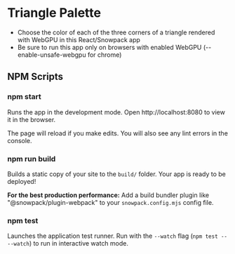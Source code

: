 # Triangle Palette

* Choose the color of each of the three corners of a triangle rendered with WebGPU in this React/Snowpack app
* Be sure to run this app only on browsers with enabled WebGPU (--enable-unsafe-webgpu for chrome)

## NPM Scripts

### npm start

Runs the app in the development mode.
Open http://localhost:8080 to view it in the browser.

The page will reload if you make edits.
You will also see any lint errors in the console.

### npm run build

Builds a static copy of your site to the `build/` folder.
Your app is ready to be deployed!

**For the best production performance:** Add a build bundler plugin like "@snowpack/plugin-webpack" to your `snowpack.config.mjs` config file.

### npm test

Launches the application test runner.
Run with the `--watch` flag (`npm test -- --watch`) to run in interactive watch mode.
